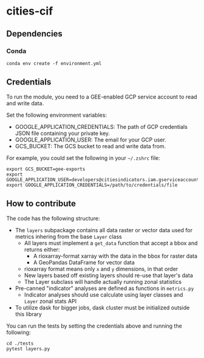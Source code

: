 # cities-cif

## Dependencies
### Conda
`conda env create -f environment.yml`

## Credentials
To run the module, you need to a GEE-enabled GCP service account to read and write data.

Set the following environment variables:
- GOOGLE_APPLICATION_CREDENTIALS: The path of GCP credentials JSON file containing your private key.
- GOOGLE_APPLICATION_USER: The email for your GCP user.
- GCS_BUCKET: The GCS bucket to read and write data from. 

For example, you could set the following in your `~/.zshrc` file:

```
export GCS_BUCKET=gee-exports
export GOOGLE_APPLICATION_USER=developers@citiesindicators.iam.gserviceaccount.com
export GOOGLE_APPLICATION_CREDENTIALS=/path/to/credentials/file
```

## How to contribute
The code has the following structure:

- The `layers` subpackage contains all data raster or vector data used for metrics inhering from the base `Layer` class
    - All layers must implement a `get_data` function that accept a bbox and returns either:
        - A rioxarray-format xarray with the data in the bbox for raster data
        - A GeoPandas DataFrame for vector data
    - rioxarray format means only `x` and `y` dimensions, in that order
    - New layers based off existing layers should re-use that layer's data
    - The Layer subclass will handle actually running zonal statistics
- Pre-canned "indicator" analyses are defined as functions in `metrics.py`
    - Indicator analyses should use calculate using layer classes and `Layer` zonal stats API
- To utilize dask for bigger jobs, dask cluster must be initialized outside this library

You can run the tests by setting the credentials above and running the following:

```
cd ./tests
pytest layers.py
```


